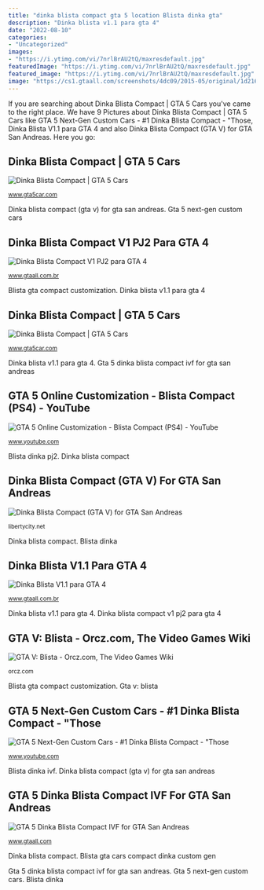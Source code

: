```yaml
---
title: "dinka blista compact gta 5 location Blista dinka gta"
description: "Dinka blista v1.1 para gta 4"
date: "2022-08-10"
categories:
- "Uncategorized"
images:
- "https://i.ytimg.com/vi/7nrlBrAU2tQ/maxresdefault.jpg"
featuredImage: "https://i.ytimg.com/vi/7nrlBrAU2tQ/maxresdefault.jpg"
featured_image: "https://i.ytimg.com/vi/7nrlBrAU2tQ/maxresdefault.jpg"
image: "https://cs1.gtaall.com/screenshots/4dc09/2015-05/original/1d21619b63e12d6114784471d361dece59f13c86/269035-gta-sa-2015-05-26-11-56-08-33.jpg"
---
```


If you are searching about Dinka Blista Compact | GTA 5 Cars you've came to the right place. We have 9 Pictures about Dinka Blista Compact | GTA 5 Cars like GTA 5 Next-Gen Custom Cars - #1 Dinka Blista Compact - &quot;Those, Dinka Blista V1.1 para GTA 4 and also Dinka Blista Compact (GTA V) for GTA San Andreas. Here you go:

## Dinka Blista Compact | GTA 5 Cars

![Dinka Blista Compact | GTA 5 Cars](https://www.gta5car.com/wp-content/uploads/2015/03/Blue-Dinka-Blista-Compact-GTA-5-270x153.jpg "Blista gta compact customization")

<small>www.gta5car.com</small>

Dinka blista compact (gta v) for gta san andreas. Gta 5 next-gen custom cars

## Dinka Blista Compact V1 PJ2 Para GTA 4

![Dinka Blista Compact V1 PJ2 para GTA 4](https://cs2.gtaall.com.br/screenshots/5a9f9/2020-01/original/06d65f3a07554e264edd220e2ccf3aae9ade1bc5/769723-GTAIV-2020-01-14-15-45-14-82.jpg "Dinka blista v1.1 para gta 4")

<small>www.gtaall.com.br</small>

Blista gta compact customization. Dinka blista v1.1 para gta 4

## Dinka Blista Compact | GTA 5 Cars

![Dinka Blista Compact | GTA 5 Cars](https://www.gta5car.com/wp-content/uploads/2015/03/Blista-Compact-with-Pearlescent-Paintjob-270x153.jpg "Gta 5 dinka blista compact ivf for gta san andreas")

<small>www.gta5car.com</small>

Dinka blista v1.1 para gta 4. Gta 5 dinka blista compact ivf for gta san andreas

## GTA 5 Online Customization - Blista Compact (PS4) - YouTube

![GTA 5 Online Customization - Blista Compact (PS4) - YouTube](https://i.ytimg.com/vi/7nrlBrAU2tQ/maxresdefault.jpg "Blista dinka paintjob pearlescent")

<small>www.youtube.com</small>

Blista dinka pj2. Dinka blista compact

## Dinka Blista Compact (GTA V) For GTA San Andreas

![Dinka Blista Compact (GTA V) for GTA San Andreas](https://libertycity.net/uploads/download/gtasa_othercars/thumbs/agg81ob0c95ks3h8kd86vurb15/15153391547353_blista_gta5_3.jpg "Gta 5 next-gen custom cars")

<small>libertycity.net</small>

Dinka blista compact. Blista dinka

## Dinka Blista V1.1 Para GTA 4

![Dinka Blista V1.1 para GTA 4](https://cs2.gtaall.com.br/screenshots/5a9f9/2019-11/original/1f848de6ed39417cbb8a0798a80f30057b16ea20/751169-GTAIV-2019-11-08-14-51-07-57.jpg "Blista gta orcz dinka")

<small>www.gtaall.com.br</small>

Dinka blista v1.1 para gta 4. Dinka blista compact v1 pj2 para gta 4

## GTA V: Blista - Orcz.com, The Video Games Wiki

![GTA V: Blista - Orcz.com, The Video Games Wiki](http://orcz.com/images/thumb/4/44/GTAVDinkaBlista.jpg/400px-GTAVDinkaBlista.jpg "Blista dinka")

<small>orcz.com</small>

Blista gta compact customization. Gta v: blista

## GTA 5 Next-Gen Custom Cars - #1 Dinka Blista Compact - &quot;Those

![GTA 5 Next-Gen Custom Cars - #1 Dinka Blista Compact - &quot;Those](http://i.ytimg.com/vi/k7DgA5VX5lE/maxresdefault.jpg "Gta v: blista")

<small>www.youtube.com</small>

Blista dinka ivf. Dinka blista compact (gta v) for gta san andreas

## GTA 5 Dinka Blista Compact IVF For GTA San Andreas

![GTA 5 Dinka Blista Compact IVF for GTA San Andreas](https://cs1.gtaall.com/screenshots/4dc09/2015-05/original/1d21619b63e12d6114784471d361dece59f13c86/269035-gta-sa-2015-05-26-11-56-08-33.jpg "Blista gta compact customization")

<small>www.gtaall.com</small>

Dinka blista compact. Blista gta cars compact dinka custom gen

Gta 5 dinka blista compact ivf for gta san andreas. Gta 5 next-gen custom cars. Blista dinka
